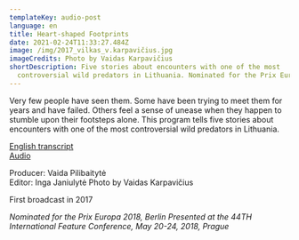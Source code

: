 ```yaml
---
templateKey: audio-post
language: en
title: Heart-shaped Footprints
date: 2021-02-24T11:33:27.484Z
image: /img/2017_vilkas_v.karpavičius.jpg
imageCredits: Photo by Vaidas Karpavičius
shortDescription: Five stories about encounters with one of the most
  controversial wild predators in Lithuania. Nominated for the Prix Europa 2018.
---
```

Very few people have seen them. Some have been trying to meet them for years and have failed. Others feel a sense of unease when they happen to stumble upon their footsteps alone. This program tells five stories about encounters with one of the most controversial wild predators in Lithuania.

[English transcript ](https://drive.google.com/file/d/1LyzPkvZC7LeP8zqrH7lfEItdcpz-J5qJ/view?usp=sharing)\
[Audio](https://www.lrt.lt/mediateka/irasas/1013679878/radijo-dokumentika-sirdies-formos-pedsakai)

Producer: Vaida Pilibaitytė \
Editor: Inga Janiulytė
Photo by Vaidas Karpavičius

First broadcast in 2017

*Nominated for the Prix Europa 2018, Berlin* 
*Presented at the 44TH International Feature Conference, May 20-24, 2018, Prague*